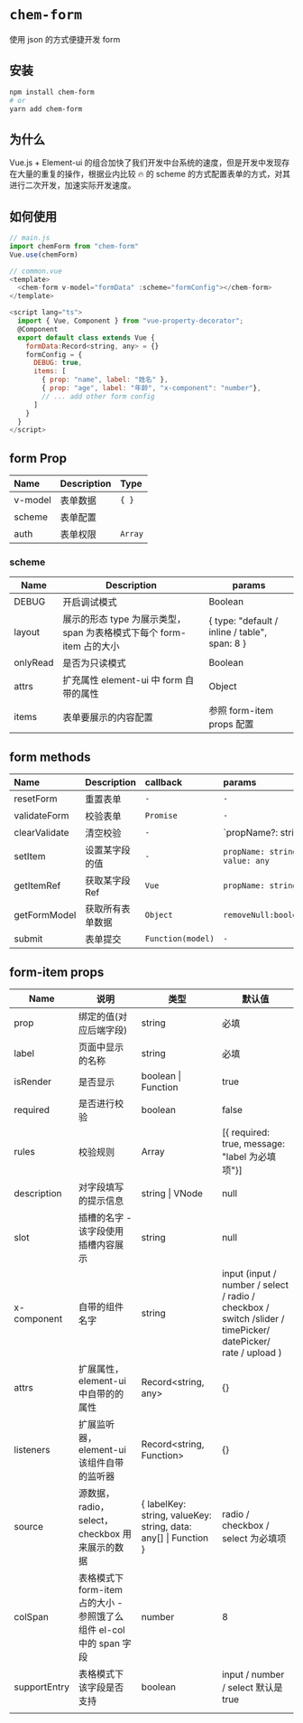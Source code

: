 # `chem-form`

使用 json 的方式便捷开发 form

## 安装

```bash
npm install chem-form
# or
yarn add chem-form
```

## 为什么

Vue.js + Element-ui 的组合加快了我们开发中台系统的速度，但是开发中发现存在大量的重复的操作，根据业内比较 🔥 的 scheme 的方式配置表单的方式，对其进行二次开发，加速实际开发速度。

## 如何使用

```js
// main.js
import chemForm from "chem-form"
Vue.use(chemForm)

// common.vue
<template>
  <chem-form v-model="formData" :scheme="formConfig"></chem-form>
</template>

<script lang="ts">
  import { Vue, Component } from "vue-property-decorator";
  @Component
  export default class extends Vue {
    formData:Record<string, any> = {}
    formConfig = {
      DEBUG: true,
      items: [
        { prop: "name", label: "姓名" },
        { prop: "age", label: "年龄", "x-component": "number"},
        // ... add other form config
      ]
    }
  }
</script>
```

## form Prop

| Name    | Description | Type    |
| :------ | :---------- | :------ |
| v-model | 表单数据    | `{ }`   |
| scheme  | 表单配置    |         |
| auth    | 表单权限    | `Array` |

### scheme

| Name     | Description                                                            | params                                          |
| -------- | ---------------------------------------------------------------------- | ----------------------------------------------- |
| DEBUG    | 开启调试模式                                                           | Boolean                                         |
| layout   | 展示的形态 type 为展示类型， span 为表格模式下每个 form\-item 占的大小 | \{ type: "default / inline / table", span: 8 \} |
| onlyRead | 是否为只读模式                                                         | Boolean                                         |
| attrs    | 扩充属性 element\-ui 中 form 自带的属性                                | Object                                          |
| items    | 表单要展示的内容配置                                                   | 参照 form\-item props 配置                      |

## form methods

| Name          | Description      | callback          | params                         |
| :------------ | :--------------- | :---------------- | :----------------------------- |
| resetForm     | 重置表单         | `-`               | `-`                            |
| validateForm  | 校验表单         | `Promise`         | `-`                            |
| clearValidate | 清空校验         | `-`               | `propName?: string | string[]` |
| setItem       | 设置某字段的值   | `-`               | `propName: string, value: any` |
| getItemRef    | 获取某字段 Ref   | `Vue`             | `propName: string`             |
| getFormModel  | 获取所有表单数据 | `Object`          | `removeNull:boolean`           |
| submit        | 表单提交         | `Function(model)` | `-`                            |

## form-item props

| Name         | 说明                                                                    | 类型                                                                | 默认值                                                                                                         |
| ------------ | ----------------------------------------------------------------------- | ------------------------------------------------------------------- | -------------------------------------------------------------------------------------------------------------- |
| prop         | 绑定的值\(对应后端字段\)                                                | string                                                              | 必填                                                                                                           |
| label        | 页面中显示的名称                                                        | string                                                              | 必填                                                                                                           |
| isRender     | 是否显示                                                                | boolean \| Function<boolean>                                        | true                                                                                                           |
| required     | 是否进行校验                                                            | boolean                                                             | false                                                                                                          |
| rules        | 校验规则                                                                | Array                                                               | \[\{ required: true, message: "label 为必填项"\}\]                                                             |
| description  | 对字段填写的提示信息                                                    | string \| VNode                                                     | null                                                                                                           |
| slot         | 插槽的名字 \- 该字段使用插槽内容展示                                    | string                                                              | null                                                                                                           |
| x\-component | 自带的组件名字                                                          | string                                                              | input \(input / number / select / radio / checkbox / switch /slider / timePicker/ datePicker/ rate / upload \) |
| attrs        | 扩展属性，element\-ui 中自带的的属性                                    | Record<string, any>                                                 | \{\}                                                                                                           |
| listeners    | 扩展监听器，element\-ui 该组件自带的监听器                              | Record<string, Function>                                            | \{\}                                                                                                           |
| source       | 源数据，radio，select，checkbox 用来展示的数据                          | \{ labelKey: string, valueKey: string, data: any\[\] \| Function \} | radio / checkbox / select 为必填项                                                                             |
| colSpan      | 表格模式下 form\-item 占的大小 \- 参照饿了么组件 el\-col 中的 span 字段 | number                                                              | 8                                                                                                              |
| supportEntry | 表格模式下该字段是否支持                                                | boolean                                                             | input / number / select 默认是 true                                                                            |
|              |
